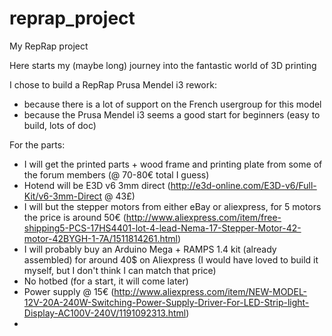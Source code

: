 reprap_project
==============

My RepRap project

Here starts my (maybe long) journey into the fantastic world of 3D printing

I chose to build a RepRap Prusa Mendel i3 rework:
  - because there is a lot of support on the French usergroup for this model
  - because the Prusa Mendel i3 seems a good start for beginners (easy to build, lots of doc)

For the parts:
  - I will get the printed parts + wood frame and printing plate from some of the forum members (@ 70-80€ total I guess)
  - Hotend will be E3D v6 3mm direct (http://e3d-online.com/E3D-v6/Full-Kit/v6-3mm-Direct @ 43£)
  - I will but the stepper motors from either eBay or aliexpress, for 5 motors the price is around 50€ (http://www.aliexpress.com/item/free-shipping5-PCS-17HS4401-lot-4-lead-Nema-17-Stepper-Motor-42-motor-42BYGH-1-7A/1511814261.html)
  - I will probably buy an Arduino Mega + RAMPS 1.4 kit (already assembled) for around 40$ on Aliexpress (I would have loved to build it myself, but I don't think I can match that price)
  - No hotbed (for a start, it will come later)
  - Power supply @ 15€ (http://www.aliexpress.com/item/NEW-MODEL-12V-20A-240W-Switching-Power-Supply-Driver-For-LED-Strip-light-Display-AC100V-240V/1191092313.html)
  - 
